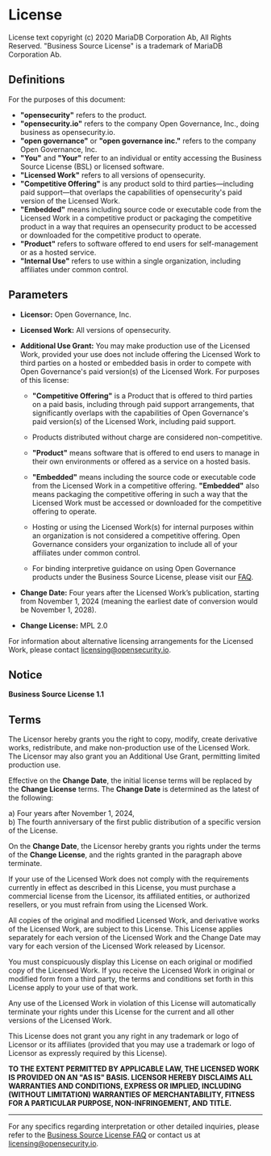 # License

License text copyright (c) 2020 MariaDB Corporation Ab, All Rights Reserved.
"Business Source License" is a trademark of MariaDB Corporation Ab.

## Definitions

For the purposes of this document:

- **"opensecurity"** refers to the product.
- **"opensecurity.io"** refers to the company Open Governance, Inc., doing business as opensecurity.io.
- **"open governance"** or **"open governance inc."** refers to the company Open Governance, Inc.
- **"You"** and **"Your"** refer to an individual or entity accessing the Business Source License (BSL) or licensed software.
- **"Licensed Work"** refers to all versions of opensecurity.
- **"Competitive Offering"** is any product sold to third parties—including paid support—that overlaps the capabilities of opensecurity's paid version of the Licensed Work.
- **"Embedded"** means including source code or executable code from the Licensed Work in a competitive product or packaging the competitive product in a way that requires an opensecurity product to be accessed or downloaded for the competitive product to operate.
- **"Product"** refers to software offered to end users for self-management or as a hosted service.
- **"Internal Use"** refers to use within a single organization, including affiliates under common control.

## Parameters

- **Licensor:**             Open Governance, Inc.
- **Licensed Work:**        All versions of opensecurity.
- **Additional Use Grant:** You may make production use of the Licensed Work, provided your use does not include offering the Licensed Work to third parties on a hosted or embedded basis in order to compete with Open Governance's paid version(s) of the Licensed Work. For purposes of this license:

  - **"Competitive Offering"** is a Product that is offered to third parties on a paid basis, including through paid support arrangements, that significantly overlaps with the capabilities of Open Governance's paid version(s) of the Licensed Work, including paid support.
  
  - Products distributed without charge are considered non-competitive.
  
  - **"Product"** means software that is offered to end users to manage in their own environments or offered as a service on a hosted basis.
  
  - **"Embedded"** means including the source code or executable code from the Licensed Work in a competitive offering. **"Embedded"** also means packaging the competitive offering in such a way that the Licensed Work must be accessed or downloaded for the competitive offering to operate.
  
  - Hosting or using the Licensed Work(s) for internal purposes within an organization is not considered a competitive offering. Open Governance considers your organization to include all of your affiliates under common control.
  
  - For binding interpretive guidance on using Open Governance products under the Business Source License, please visit our [FAQ](https://www.opensecurity.io/license-faq).

- **Change Date:**          Four years after the Licensed Work’s publication, starting from November 1, 2024 (meaning the earliest date of conversion would be November 1, 2028).
- **Change License:**       MPL 2.0

For information about alternative licensing arrangements for the Licensed Work, please contact [licensing@opensecurity.io](mailto:licensing@opensecurity.io).

## Notice

**Business Source License 1.1**

## Terms

The Licensor hereby grants you the right to copy, modify, create derivative works, redistribute, and make non-production use of the Licensed Work. The Licensor may also grant you an Additional Use Grant, permitting limited production use.

Effective on the **Change Date**, the initial license terms will be replaced by the **Change License** terms. The **Change Date** is determined as the latest of the following:

a) Four years after November 1, 2024,  
b) The fourth anniversary of the first public distribution of a specific version of the License.

On the **Change Date**, the Licensor hereby grants you rights under the terms of the **Change License**, and the rights granted in the paragraph above terminate.

If your use of the Licensed Work does not comply with the requirements currently in effect as described in this License, you must purchase a commercial license from the Licensor, its affiliated entities, or authorized resellers, or you must refrain from using the Licensed Work.

All copies of the original and modified Licensed Work, and derivative works of the Licensed Work, are subject to this License. This License applies separately for each version of the Licensed Work and the Change Date may vary for each version of the Licensed Work released by Licensor.

You must conspicuously display this License on each original or modified copy of the Licensed Work. If you receive the Licensed Work in original or modified form from a third party, the terms and conditions set forth in this License apply to your use of that work.

Any use of the Licensed Work in violation of this License will automatically terminate your rights under this License for the current and all other versions of the Licensed Work.

This License does not grant you any right in any trademark or logo of Licensor or its affiliates (provided that you may use a trademark or logo of Licensor as expressly required by this License).

**TO THE EXTENT PERMITTED BY APPLICABLE LAW, THE LICENSED WORK IS PROVIDED ON AN "AS IS" BASIS. LICENSOR HEREBY DISCLAIMS ALL WARRANTIES AND CONDITIONS, EXPRESS OR IMPLIED, INCLUDING (WITHOUT LIMITATION) WARRANTIES OF MERCHANTABILITY, FITNESS FOR A PARTICULAR PURPOSE, NON-INFRINGEMENT, AND TITLE.**

---

For any specifics regarding interpretation or other detailed inquiries, please refer to the [Business Source License FAQ](https://www.opensecurity.io/license-faq) or contact us at [licensing@opensecurity.io](mailto:licensing@opensecurity.io).
